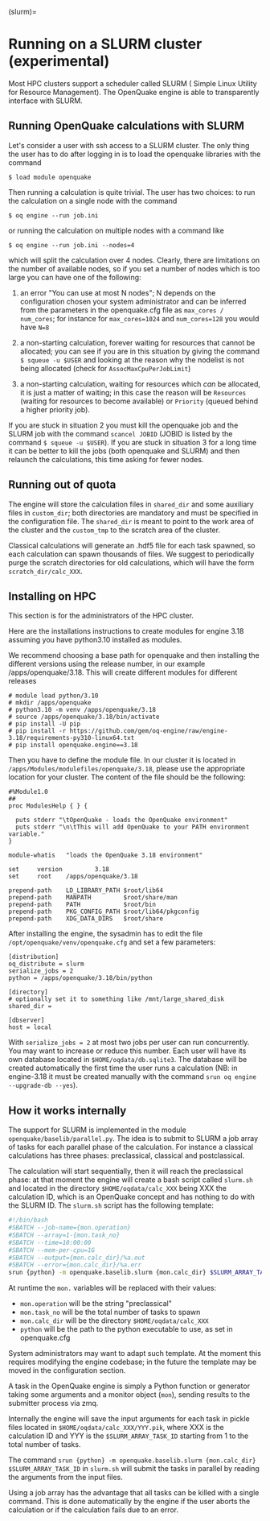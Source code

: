 (slurm)=

# Running on a SLURM cluster (experimental)

Most HPC clusters support a scheduler called SLURM (
Simple Linux Utility for Resource Management). The OpenQuake engine
is able to transparently interface with SLURM.

## Running OpenQuake calculations with SLURM

Let's consider a user with ssh access to a SLURM cluster. The only
thing the user has to do after logging in is to load the openquake
libraries with the command
```
$ load module openquake
```
Then running a calculation is quite trivial. The user has two choices:
to run the calculation on a single node with the command
```
$ oq engine --run job.ini
```
or running the calculation on multiple nodes with a command like
```
$ oq engine --run job.ini --nodes=4
```
which will split the calculation over 4 nodes. Clearly, there are
limitations on the number of available nodes, so if you set a number
of nodes which is too large you can have one of the following:

1. an error "You can use at most N nodes"; N depends on the
   configuration chosen your system administrator and can be inferred from
   the parameters in the openquake.cfg file as `max_cores / num_cores`;
   for instance for `max_cores=1024` and `num_cores=128` you would have `N=8`

2. a non-starting calculation, forever waiting for resources that
   cannot be allocated; you can see if you are in this situation
   by giving the command `$ squeue -u $USER` and looking at the reason
   why the nodelist is not being allocated (check for `AssocMaxCpuPerJobLimit`)

3. a non-starting calculation, waiting for resources which *can* be allocated,
   it is just a matter of waiting; in this case the reason will be
   `Resources` (waiting for resources to become available) or `Priority`
   (queued behind a higher priority job).

If you are stuck in situation 2 you must kill the openquake job and the
SLURM job with the command `scancel JOBID` (JOBID is listed by the
command `$ squeue -u $USER`). If you are stuck in situation 3 for a long
time it can be better to kill the jobs (both openquake and SLURM) and
then relaunch the calculations, this time asking for fewer nodes.

## Running out of quota

The engine will store the calculation files in `shared_dir`
and some auxiliary files in `custom_dir`; both directories are
mandatory and must be specified in the configuration file. The
`shared_dir` is meant to point to the work area of the cluster
and the `custom_tmp` to the scratch area of the cluster.

Classical calculations will generate an .hdf5 file for each
task spawned, so each calculation can spawn thousands of files.
We suggest to periodically purge the scratch directories for
old calculations, which will have the form `scratch_dir/calc_XXX`.

## Installing on HPC

This section is for the administrators of the HPC cluster.

Here are the installations instructions to create modules for
engine 3.18 assuming you have python3.10 installed as modules.

We recommend choosing a base path for openquake and then installing 
the different versions using the release number, in our example /apps/openquake/3.18.
This will create different modules for different releases

```
# module load python/3.10
# mkdir /apps/openquake
# python3.10 -m venv /apps/openquake/3.18
# source /apps/openquake/3.18/bin/activate
# pip install -U pip
# pip install -r https://github.com/gem/oq-engine/raw/engine-3.18/requirements-py310-linux64.txt
# pip install openquake.engine==3.18
```
Then you have to define the module file. In our cluster it is located in
`/apps/Modules/modulefiles/openquake/3.18`, please use the appropriate
location for your cluster. The content of the file should be the following:
```
#%Module1.0
##
proc ModulesHelp { } {

  puts stderr "\tOpenQuake - loads the OpenQuake environment"
  puts stderr "\n\tThis will add OpenQuake to your PATH environment variable."
}

module-whatis   "loads the OpenQuake 3.18 environment"

set     version         3.18
set     root    /apps/openquake/3.18 

prepend-path    LD_LIBRARY_PATH $root/lib64
prepend-path    MANPATH         $root/share/man
prepend-path    PATH            $root/bin
prepend-path    PKG_CONFIG_PATH $root/lib64/pkgconfig
prepend-path    XDG_DATA_DIRS   $root/share
```
After installing the engine, the sysadmin has to edit the file
`/opt/openquake/venv/openquake.cfg` and set a few parameters:
```
[distribution]
oq_distribute = slurm
serialize_jobs = 2
python = /apps/openquake/3.18/bin/python

[directory]
# optionally set it to something like /mnt/large_shared_disk
shared_dir =

[dbserver]
host = local
```
With `serialize_jobs = 2` at most two jobs per user can run concurrently. You may want to
increase or reduce this number. Each user will have its own database located in
`$HOME/oqdata/db.sqlite3`. The database will be created automatically
the first time the user runs a calculation (NB: in engine-3.18 it must be
created manually with the command `srun oq engine --upgrade-db --yes`).

## How it works internally

The support for SLURM is implemented in the module
`openquake/baselib/parallel.py`. The idea is to submit to SLURM a job
array of tasks for each parallel phase of the calculation. For instance
a classical calculations has three phases: preclassical, classical
and postclassical.

The calculation will start sequentially, then it will reach the
preclassical phase: at that moment the engine will create a
bash script called `slurm.sh` and located in the directory
`$HOME/oqdata/calc_XXX` being XXX the calculation ID, which is
an OpenQuake concept and has nothing to do with the SLURM ID.
The `slurm.sh` script has the following template:
```bash
#!/bin/bash
#SBATCH --job-name={mon.operation}
#SBATCH --array=1-{mon.task_no}
#SBATCH --time=10:00:00
#SBATCH --mem-per-cpu=1G
#SBATCH --output={mon.calc_dir}/%a.out
#SBATCH --error={mon.calc_dir}/%a.err
srun {python} -m openquake.baselib.slurm {mon.calc_dir} $SLURM_ARRAY_TASK_ID
```
At runtime the `mon.` variables will be replaced with their values:

- `mon.operation` will be the string "preclassical"
- `mon.task_no` will be the total number of tasks to spawn
- `mon.calc_dir` will be the directory `$HOME/oqdata/calc_XXX`
- `python` will be the path to the python executable to use, as set in openquake.cfg

System administrators may want to adapt such template. At the moment
this requires modifying the engine codebase; in the future the template
may be moved in the configuration section.

A task in the OpenQuake engine is simply a Python function or
generator taking some arguments and a monitor object (`mon`),
sending results to the submitter process via zmq.

Internally the engine will save the input arguments for each task
in pickle files located in `$HOME/oqdata/calc_XXX/YYY.pik`, where
XXX is the calculation ID and YYY is the `$SLURM_ARRAY_TASK_ID` starting from 1
to the total number of tasks.

The command `srun {python} -m openquake.baselib.slurm {mon.calc_dir}
$SLURM_ARRAY_TASK_ID` in `slurm.sh` will submit the tasks in parallel
by reading the arguments from the input files.

Using a job array has the advantage that all tasks can be killed
with a single command. This is done automatically by the engine
if the user aborts the calculation or if the calculation fails
due to an error.
